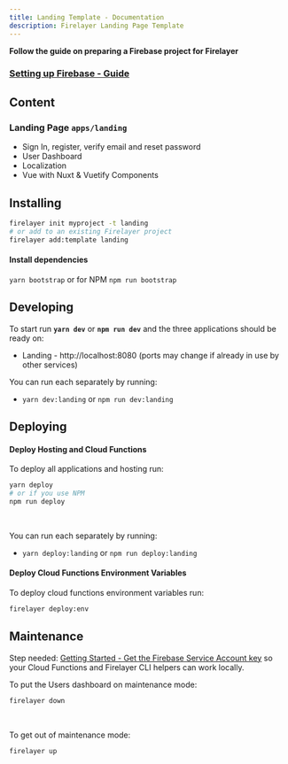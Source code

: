 ```yaml
---
title: Landing Template - Documentation
description: Firelayer Landing Page Template
---
```


**Follow the guide on preparing a Firebase project for Firelayer**
### [Setting up Firebase - Guide](/docs/setting-up-firebase)

## Content

### Landing Page `apps/landing`
- Sign In, register, verify email and reset password
- User Dashboard
- Localization
- Vue with Nuxt & Vuetify Components

## Installing

```sh
firelayer init myproject -t landing
# or add to an existing Firelayer project
firelayer add:template landing
```

#### Install dependencies
`yarn bootstrap` or for NPM `npm run bootstrap`

## Developing

To start run **`yarn dev`** or **`npm run dev`** and the three applications should be ready on:
- Landing - http://localhost:8080
(ports may change if already in use by other services)

You can run each separately by running:
- `yarn dev:landing` or `npm run dev:landing`

## Deploying

#### Deploy Hosting and Cloud Functions
To deploy all applications and hosting run:
```sh
yarn deploy
# or if you use NPM
npm run deploy
```

<br>

You can run each separately by running:
- `yarn deploy:landing` or `npm run deploy:landing`

#### Deploy Cloud Functions Environment Variables
To deploy cloud functions environment variables run:
```sh
firelayer deploy:env
```

## Maintenance

Step needed: [Getting Started - Get the Firebase Service Account key](/docs/getting-started#get-the-firebase-service-account-key) so your Cloud Functions and Firelayer CLI helpers can work locally.

To put the Users dashboard on maintenance mode:
```sh
firelayer down
```

<br>

To get out of maintenance mode:
```sh
firelayer up
```
